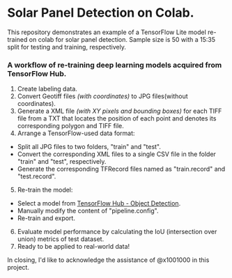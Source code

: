 # Solar Panel Detection on Colab.
This repository demonstrates an example of a TensorFlow Lite model re-trained on colab for solar panel detection. Sample size is 50 with a 15:35 split for testing and training, respectively. 

### A workflow of re-training deep learning models acquired from TensorFlow Hub.

1. Create labeling data.
2. Convert Geotiff files *(with coordinates)* to JPG files(without coordinates).
3. Generate a XML file *(with XY pixels and bounding boxes)* for each TIFF file from a TXT that locates the position of each point and denotes its corresponding polygon and TIFF file.
4. Arrange a TensorFlow-used data format:
  - Split all JPG files to two folders, "train" and "test".
  - Convert the corresponding XML files to a single CSV file in the folder "train" and "test", respectively.
  - Generate the corresponding TFRecord files named as "train.record" and "test.record".
5. Re-train the model:
  - Select a model from [TensorFlow Hub - Object Detection](https://tfhub.dev/s?module-type=image-object-detection).
  - Manually modify the content of "pipeline.config".
  - Re-train and export.
6. Evaluate model performance by calculating the IoU (intersection over union) metrics of test dataset.
7. Ready to be applied to real-world data!



In closing, I'd like to acknowledge the assistance of @x1001000 in this project.
